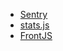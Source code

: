 - [Sentry](https://sentry.io/welcome/)
- [stats.js](https://github.com/mrdoob/stats.js/)
- [FrontJS](https://www.frontjs.com/)
